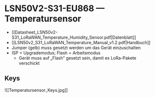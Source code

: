 # LSN50V2-S31-EU868 — Temperatursensor
- [[Datasheet_LSN50v2-S31_LoRaWAN_Temperature_Humidity_Sensor.pdf|Datenblatt]]
- [[LSN50v2_S31_LoRaWAN_Temperature_Manual_v1.2.pdf|Handbuch]]
- Jumper (gelb) muss gesetzt werden um das Gerät einzuschalten
- ISP = Upgrademodus; Flash = Arbeitsmodus 
	- Gerät muss auf „Flash” gesetzt sein, damit es LoRa-Pakete verschickt

## Keys
![[Temperatursensor_Keys.jpg]]